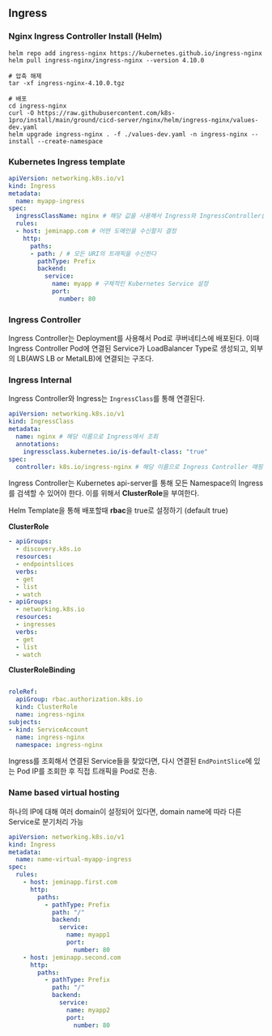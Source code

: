## Ingress

### Nginx Ingress Controller Install (Helm)

```shell
helm repo add ingress-nginx https://kubernetes.github.io/ingress-nginx
helm pull ingress-nginx/ingress-nginx --version 4.10.0

# 압축 해제
tar -xf ingress-nginx-4.10.0.tgz

# 배포
cd ingress-nginx
curl -O https://raw.githubusercontent.com/k8s-1pro/install/main/ground/cicd-server/nginx/helm/ingress-nginx/values-dev.yaml
helm upgrade ingress-nginx . -f ./values-dev.yaml -n ingress-nginx --install --create-namespace
```

### Kubernetes Ingress template

```yaml
apiVersion: networking.k8s.io/v1
kind: Ingress
metadata:
  name: myapp-ingress
spec:
  ingressClassName: nginx # 해당 값을 사용해서 Ingress와 IngressController를 연결
  rules:
  - host: jeminapp.com # 어떤 도메인을 수신할지 결정
    http:
      paths:
      - path: / # 모든 URI의 트래픽을 수신한다
        pathType: Prefix
        backend:
          service:
            name: myapp # 구체적인 Kubernetes Service 설정
            port:
              number: 80
```

### Ingress Controller

Ingress Controller는 Deployment를 사용해서 Pod로 쿠버네티스에 배포된다. 이때 Ingress Controller Pod에 연결된 Service가 LoadBalancer Type로 생성되고, 
외부의 LB(AWS LB or MetalLB)에 연결되는 구조다.

### Ingress Internal

Ingress Controller와 Ingress는 `IngressClass`를 통해 연결된다.

```yaml
apiVersion: networking.k8s.io/v1
kind: IngressClass
metadata:
  name: nginx # 해당 이름으로 Ingress에서 조회
  annotations:
    ingressclass.kubernetes.io/is-default-class: "true"
spec:
  controller: k8s.io/ingress-nginx # 해당 이름으로 Ingress Controller 매핑
```

Ingress Controller는 Kubernetes api-server를 통해 모든 Namespace의 Ingress를 검색할 수 있어야 한다. 이를 위해서 **ClusterRole**을 부여한다.

Helm Template을 통해 배포할때 **rbac**을 true로 설정하기 (default true)

**ClusterRole**
```yaml
- apiGroups:
  - discovery.k8s.io
  resources:
  - endpointslices
  verbs:
  - get
  - list
  - watch
- apiGroups:
  - networking.k8s.io
  resources:
  - ingresses
  verbs:
  - get
  - list
  - watch
```

**ClusterRoleBinding**
```yaml

roleRef:
  apiGroup: rbac.authorization.k8s.io
  kind: ClusterRole
  name: ingress-nginx
subjects:
- kind: ServiceAccount
  name: ingress-nginx
  namespace: ingress-nginx
```

Ingress를 조회해서 연결된 Service들을 찾았다면, 다시 연결된 `EndPointSlice`에 있는 Pod IP를 조회한 후 직접 트래픽을 Pod로 전송. 

### Name based virtual hosting

하나의 IP에 대해 여러 domain이 설정되어 있다면, domain name에 따라 다른 Service로 분기처리 가능

```yaml
apiVersion: networking.k8s.io/v1
kind: Ingress
metadata:
  name: name-virtual-myapp-ingress
spec:
  rules:
    - host: jeminapp.first.com
      http:
        paths:
          - pathType: Prefix
            path: "/"
            backend:
              service:
                name: myapp1
                port:
                  number: 80
    - host: jeminapp.second.com
      http:
        paths:
          - pathType: Prefix
            path: "/"
            backend:
              service:
                name: myapp2
                port:
                  number: 80
```
